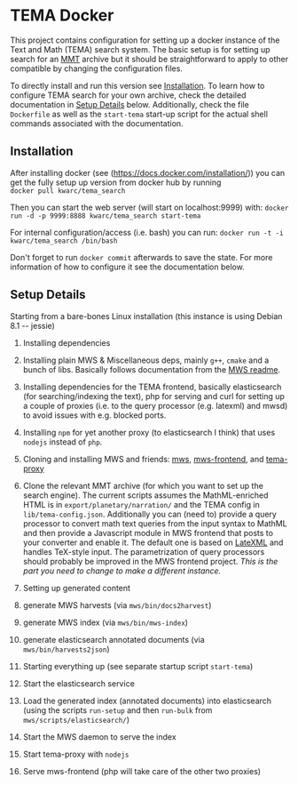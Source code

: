 # TEMA Docker
This project contains configuration for setting up a docker instance of the Text and Math (TEMA) search system.
The basic setup is for setting up search for an [MMT](https://github.com/KWARC/MMT) archive 
but it should be straightforward to apply to other compatible by changing the configuration files.

To directly install and run this version see [Installation](#installation).
To learn how to configure TEMA search for your own archive, check the detailed documentation in [Setup Details](#setup-details) below.
Additionally, check the file `Dockerfile` as well as the `start-tema` start-up script for the actual shell commands associated with the documentation.


## Installation
After installing docker (see (https://docs.docker.com/installation/)) you can get the fully setup up version from docker hub by running  
```docker pull kwarc/tema_search```

Then you can start the web server (will start on localhost:9999) with: 
```docker run -d -p 9999:8888 kwarc/tema_search start-tema ```

For internal configuration/access (i.e. bash) you can run: 
```docker run -t -i kwarc/tema_search /bin/bash```

Don't forget to run `docker commit` afterwards to save the state.
For more information of how to configure it see the documentation below.

## Setup Details 
Starting from a bare-bones Linux installation (this instance is using Debian 8.1 -- jessie) 

1. Installing dependencies
  1. Installing plain MWS &  Miscellaneous deps, mainly `g++`, `cmake` and a bunch of libs. 
 Basically follows documentation from the [MWS readme](https://github.com/KWARC/mws).
  2. Installing dependencies for the TEMA frontend, basically elasticsearch (for searching/indexing the text), 
 php for serving and curl for setting up a couple of proxies (i.e. to the query processor (e.g. latexml) and mwsd) to avoid issues with e.g. blocked ports.
  3. Installing `npm` for yet another proxy (to elasticsearch I think) that uses `nodejs` instead of `php`.

2. Cloning and installing MWS and friends: [mws](https://github.com/KWARC/mws), [mws-frontend](https://github.com/KWARC/mws-frontend), 
and [tema-proxy](https://github.com/KWARC/tema-proxy)

3. Clone the relevant MMT archive (for which you want to set up the search engine).
The current scripts assumes the MathML-enriched HTML is in `export/planetary/narration/`
and the TEMA config in `lib/tema-config.json`. 
Additionally you can (need to) provide a query processor to convert math text queries from the input syntax 
to MathML and then provide a Javascript module in MWS frontend that posts to your converter and enable it. 
The default one is based on [LateXML](https://github.com/brucemiller/LaTeXML) and handles TeX-style input.
The parametrization of query processors should probably be improved in the MWS frontend project. 
_This is the part you need to change to make a different instance._

4. Setting up generated content
  1. generate MWS harvests (via `mws/bin/docs2harvest`)
  2. generate MWS index (via `mws/bin/mws-index`)
  3. generate elasticsearch annotated documents (via `mws/bin/harvests2json`)
 
5. Starting everything up (see separate startup script `start-tema`)
  1. Start the elasticsearch service
  2. Load the generated index (annotated documents) into elasticsearch (using the scripts `run-setup` and then 
   `run-bulk` from `mws/scripts/elasticsearch/`)
  3. Start the MWS daemon to serve the index
  4. Start tema-proxy with `nodejs` 
  5. Serve mws-frontend (php will take care of the other two proxies)

